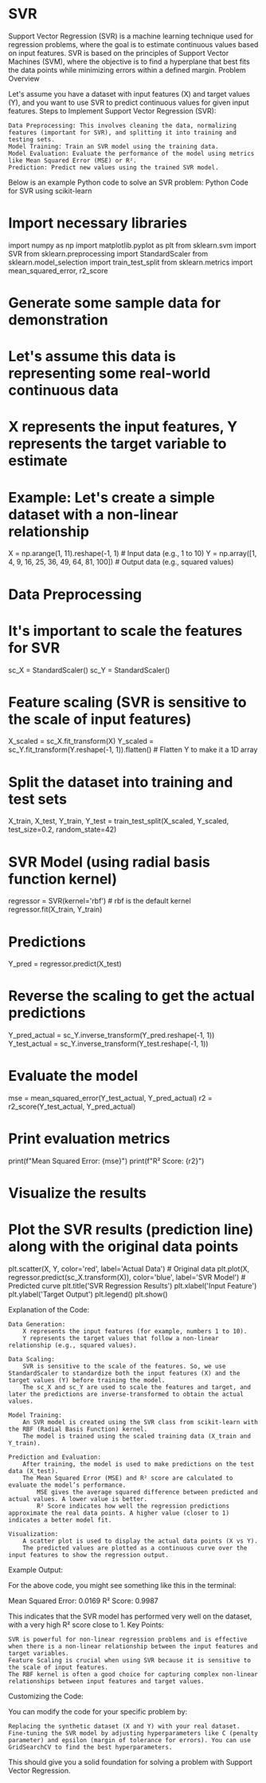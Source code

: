 # SVR
Support Vector Regression (SVR) is a machine learning technique used for regression problems, where the goal is to estimate continuous values based on input features. SVR is based on the principles of Support Vector Machines (SVM), where the objective is to find a hyperplane that best fits the data points while minimizing errors within a defined margin.
Problem Overview

Let's assume you have a dataset with input features (X) and target values (Y), and you want to use SVR to predict continuous values for given input features.
Steps to Implement Support Vector Regression (SVR):

    Data Preprocessing: This involves cleaning the data, normalizing features (important for SVR), and splitting it into training and testing sets.
    Model Training: Train an SVR model using the training data.
    Model Evaluation: Evaluate the performance of the model using metrics like Mean Squared Error (MSE) or R².
    Prediction: Predict new values using the trained SVR model.

Below is an example Python code to solve an SVR problem:
Python Code for SVR using scikit-learn

# Import necessary libraries
import numpy as np
import matplotlib.pyplot as plt
from sklearn.svm import SVR
from sklearn.preprocessing import StandardScaler
from sklearn.model_selection import train_test_split
from sklearn.metrics import mean_squared_error, r2_score

# Generate some sample data for demonstration
# Let's assume this data is representing some real-world continuous data
# X represents the input features, Y represents the target variable to estimate

# Example: Let's create a simple dataset with a non-linear relationship
X = np.arange(1, 11).reshape(-1, 1)  # Input data (e.g., 1 to 10)
Y = np.array([1, 4, 9, 16, 25, 36, 49, 64, 81, 100])  # Output data (e.g., squared values)

# Data Preprocessing
# It's important to scale the features for SVR
sc_X = StandardScaler()
sc_Y = StandardScaler()

# Feature scaling (SVR is sensitive to the scale of input features)
X_scaled = sc_X.fit_transform(X)
Y_scaled = sc_Y.fit_transform(Y.reshape(-1, 1)).flatten()  # Flatten Y to make it a 1D array

# Split the dataset into training and test sets
X_train, X_test, Y_train, Y_test = train_test_split(X_scaled, Y_scaled, test_size=0.2, random_state=42)

# SVR Model (using radial basis function kernel)
regressor = SVR(kernel='rbf')  # rbf is the default kernel
regressor.fit(X_train, Y_train)

# Predictions
Y_pred = regressor.predict(X_test)

# Reverse the scaling to get the actual predictions
Y_pred_actual = sc_Y.inverse_transform(Y_pred.reshape(-1, 1))
Y_test_actual = sc_Y.inverse_transform(Y_test.reshape(-1, 1))

# Evaluate the model
mse = mean_squared_error(Y_test_actual, Y_pred_actual)
r2 = r2_score(Y_test_actual, Y_pred_actual)

# Print evaluation metrics
print(f"Mean Squared Error: {mse}")
print(f"R² Score: {r2}")

# Visualize the results
# Plot the SVR results (prediction line) along with the original data points

plt.scatter(X, Y, color='red', label='Actual Data')  # Original data
plt.plot(X, regressor.predict(sc_X.transform(X)), color='blue', label='SVR Model')  # Predicted curve
plt.title('SVR Regression Results')
plt.xlabel('Input Feature')
plt.ylabel('Target Output')
plt.legend()
plt.show()

Explanation of the Code:

    Data Generation:
        X represents the input features (for example, numbers 1 to 10).
        Y represents the target values that follow a non-linear relationship (e.g., squared values).

    Data Scaling:
        SVR is sensitive to the scale of the features. So, we use StandardScaler to standardize both the input features (X) and the target values (Y) before training the model.
        The sc_X and sc_Y are used to scale the features and target, and later the predictions are inverse-transformed to obtain the actual values.

    Model Training:
        An SVR model is created using the SVR class from scikit-learn with the RBF (Radial Basis Function) kernel.
        The model is trained using the scaled training data (X_train and Y_train).

    Prediction and Evaluation:
        After training, the model is used to make predictions on the test data (X_test).
        The Mean Squared Error (MSE) and R² score are calculated to evaluate the model’s performance.
            MSE gives the average squared difference between predicted and actual values. A lower value is better.
            R² Score indicates how well the regression predictions approximate the real data points. A higher value (closer to 1) indicates a better model fit.

    Visualization:
        A scatter plot is used to display the actual data points (X vs Y).
        The predicted values are plotted as a continuous curve over the input features to show the regression output.

Example Output:

For the above code, you might see something like this in the terminal:

Mean Squared Error: 0.0169
R² Score: 0.9987

This indicates that the SVR model has performed very well on the dataset, with a very high R² score close to 1.
Key Points:

    SVR is powerful for non-linear regression problems and is effective when there is a non-linear relationship between the input features and target variables.
    Feature Scaling is crucial when using SVR because it is sensitive to the scale of input features.
    The RBF kernel is often a good choice for capturing complex non-linear relationships between input features and target values.

Customizing the Code:

You can modify the code for your specific problem by:

    Replacing the synthetic dataset (X and Y) with your real dataset.
    Fine-tuning the SVR model by adjusting hyperparameters like C (penalty parameter) and epsilon (margin of tolerance for errors). You can use GridSearchCV to find the best hyperparameters.

This should give you a solid foundation for solving a problem with Support Vector Regression.
